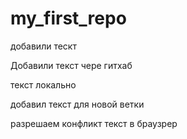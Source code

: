 ﻿# my_first_repo


добавили тескт

Добавили текст чере гитхаб


текст локально

добавил текст для новой ветки


разрешаем конфликт текст в браузрер 

